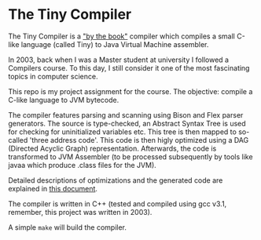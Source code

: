# The Tiny Compiler

The Tiny Compiler is a ["by the book"](https://en.wikipedia.org/wiki/Compilers:_Principles,_Techniques,_and_Tools) compiler which compiles a small C-like language (called Tiny) to Java Virtual Machine assembler.

In 2003, back when I was a Master student at university I followed a Compilers course. To this day, I still consider it one of the most fascinating topics in computer science.

This repo is my project assignment for the course. The objective: compile a C-like language to JVM bytecode.

The compiler features parsing and scanning using Bison and Flex parser generators. The source is type-checked, an Abstract Syntax Tree is used for checking for uninitialized variables etc. This tree is then mapped to so-called 'three address code'. This code is then higly optimized using a DAG (Directed Acyclic Graph) representation. Afterwards, the code is transformed to JVM Assembler (to be processed subsequently by tools like javaa which produce .class files for the JVM).

Detailed descriptions of optimizations and the generated code are explained in [this document](tinyc.pdf).

The compiler is written in C++ (tested and compiled using gcc v3.1, remember, this project was written in 2003).

A simple `make` will build the compiler.